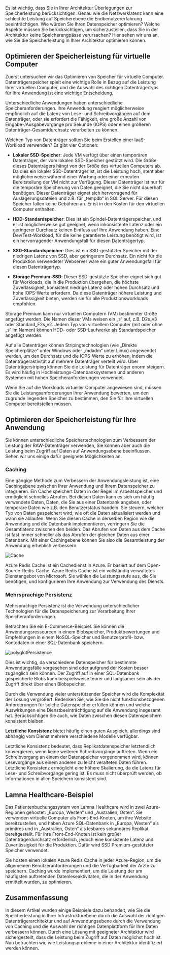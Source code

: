 Es ist wichtig, dass Sie in Ihrer Architektur Überlegungen zur Speicherleistung berücksichtigen. Genau wie die Netzwerklatenz kann eine schlechte Leistung auf Speicherebene die Endbenutzererfahrung beeinträchtigen. Wie würden Sie Ihren Datenspeicher optimieren? Welche Aspekte müssen Sie berücksichtigen, um sicherzustellen, dass Sie in der Architektur keine Speicherengpässe verursachen? Hier sehen wir uns an, wie Sie die Speicherleistung in Ihrer Architektur optimieren können.

## <a name="optimize-virtual-machine-storage-performance"></a>Optimieren der Speicherleistung für virtuelle Computer

Zuerst untersuchen wir das Optimieren von Speicher für virtuelle Computer. Datenträgerspeicher spielt eine wichtige Rolle in Bezug auf die Leistung Ihrer virtuellen Computer, und die Auswahl des richtigen Datenträgertyps für Ihre Anwendung ist eine wichtige Entscheidung.

Unterschiedliche Anwendungen haben unterschiedliche Speicheranforderungen. Ihre Anwendung reagiert möglicherweise empfindlich auf die Latenz von Lese- und Schreibvorgängen auf dem Datenträger, oder sie erfordert die Fähigkeit, eine große Anzahl von Eingabe-/Ausgabevorgänge pro Sekunde (IOPS) oder einen größeren Datenträger-Gesamtdurchsatz verarbeiten zu können.

Welchen Typ von Datenträger sollten Sie beim Erstellen einer IaaS-Workload verwenden? Es gibt vier Optionen:

- **Lokaler SSD-Speicher**: Jede VM verfügt über einen temporären Datenträger, der vom lokalen SSD-Speicher gestützt wird. Die Größe dieses Datenträgers hängt von der Größe des virtuellen Computers ab. Da dies ein lokaler SSD-Datenträger ist, ist die Leistung hoch, steht aber möglicherweise während einer Wartung oder einer erneuten Bereitstellung der VM nicht zur Verfügung. Dieser Datenträger ist nur für die temporäre Speicherung von Daten geeignet, die Sie nicht dauerhaft benötigen. Dieser Datenträger eignet sich hervorragend für Auslagerungsdateien und z.B. für „tempdb“ in SQL Server. Für diesen Speicher fallen keine Gebühren an. Er ist in den Kosten für den virtuellen Computer enthalten.

- **HDD-Standardspeicher**: Dies ist ein Spindel-Datenträgerspeicher, und er ist möglicherweise gut geeignet, wenn inkonsistente Latenz oder ein geringerer Durchsatz keinen Einfluss auf Ihre Anwendung haben. Eine Dev/Test-Workload, für die keine garantierte Leistung benötigt wird, ist ein hervorragender Anwendungsfall für diesen Datenträgertyp.

- **SSD-Standardspeicher**: Dies ist ein SSD-gestützter Speicher mit der niedrigen Latenz von SSD, aber geringerem Durchsatz. Ein nicht für die Produktion verwendeter Webserver wäre ein guter Anwendungsfall für diesen Datenträgertyp.

- **Storage Premium-SSD**: Dieser SSD-gestützte Speicher eignet sich gut für Workloads, die in die Produktion übergehen, die höchste Zuverlässigkeit, konsistent niedrige Latenz oder hohen Durchsatz und hohe IOPS-Werte erfordern. Da diese Datenträger höhere Leistung und Zuverlässigkeit bieten, werden sie für alle Produktionsworkloads empfohlen.

Storage Premium kann nur virtuellen Computern (VM) bestimmter Größe angefügt werden. Die Namen dieser VMs weisen ein „s“ auf, z.B. D2s_v3 oder Standard_F2s_v2. Jedem Typ von virtuellem Computer (mit oder ohne „s“ im Namen) können HDD- oder SSD-Laufwerke als Standardspeicher angefügt werden.

Auf alle Datenträger können Stripingtechnologien (wie „Direkte Speicherplätze“ unter Windows oder „mdadm“ unter Linux) angewendet werden, um den Durchsatz und die IOPS-Werte zu erhöhen, indem die Datenträgeraktivität auf mehrere Datenträger verteilt wird. Über Datenträgerstriping können Sie die Leistung für Datenträger enorm steigern. Es wird häufig in Hochleistungs-Datenbanksystemen und anderen Systemen mit hohen Speicheranforderungen verwendet.

Wenn Sie auf die Workloads virtueller Computer angewiesen sind, müssen Sie die Leistungsanforderungen Ihrer Anwendung bewerten, um den zugrunde liegenden Speicher zu bestimmen, den Sie für Ihre virtuellen Computer bereitstellen müssen.

## <a name="optimize-storage-performance-for-your-application"></a>Optimieren der Speicherleistung für Ihre Anwendung

Sie können unterschiedliche Speichertechnologien zum Verbessern der Leistung der RAW-Datenträger verwenden, Sie können aber auch die Leistung beim Zugriff auf Daten auf Anwendungsebene beeinflussen. Sehen wir uns einige dafür geeignete Möglichkeiten an.

### <a name="caching"></a>Caching

Eine gängige Methode zum Verbessern der Anwendungsleistung ist, eine Cachingebene zwischen Ihrer Anwendung und Ihrem Datenspeicher zu integrieren. Ein Cache speichert Daten in der Regel im Arbeitsspeicher und ermöglicht schnelles Abrufen. Bei diesen Daten kann es sich um häufig verwendete Daten, Daten, die Sie aus einer Datenbank angeben, oder temporäre Daten wie z.B. den Benutzerstatus handeln. Sie steuern, welcher Typ von Daten gespeichert wird, wie oft die Daten aktualisiert werden und wann sie ablaufen. Wenn Sie diesen Cache in derselben Region wie die Anwendung und die Datenbank implementieren, verringern Sie die Gesamtlatenz zwischen den beiden. Das Abrufen von Daten aus dem Cache ist fast immer schneller als das Abrufen der gleichen Daten aus einer Datenbank. Mit einer Cachingebene können Sie also die Gesamtleistung der Anwendung erheblich verbessern.

![Cache](../media/cache.png)

Azure Redis Cache ist ein Cachedienst in Azure. Er basiert auf dem Open-Source-Redis-Cache. Azure Redis Cache ist ein vollständig verwaltetes Dienstangebot von Microsoft. Sie wählen die Leistungsstufe aus, die Sie benötigen, und konfigurieren Ihre Anwendung zur Verwendung des Diensts.

### <a name="polyglot-persistence"></a>Mehrsprachige Persistenz

Mehrsprachige Persistenz ist die Verwendung unterschiedlicher Technologien für die Datenspeicherung zur Verarbeitung Ihrer Speicheranforderungen.

Betrachten Sie ein E-Commerce-Beispiel. Sie können die Anwendungsressourcen in einem Blobspeicher, Produktbewertungen und Empfehlungen in einem NoSQL-Speicher und Benutzerprofil- bzw. Kontodaten in einer SQL-­Datenbank speichern.

![polyglotPersistence](../media/polyglotpersistence.png)

Dies ist wichtig, da verschiedene Datenspeicher für bestimmte Anwendungsfälle vorgesehen sind oder aufgrund der Kosten besser zugänglich sein können. Der Zugriff auf in einer SQL-Datenbank gespeicherte Blobs kann beispielsweise teurer und langsamer sein als der Zugriff direkt über einen Blobspeicher.

Durch die Verwendung vieler unterstützender Speicher wird die Komplexität der Lösung vergrößert. Bedenken Sie, wie Sie die nicht funktionsbezogenen Anforderungen für solche Datenspeicher erfüllen können und welche Auswirkungen eine Dienstbeeinträchtigung auf die Anwendung insgesamt hat. Berücksichtigen Sie auch, wie Daten zwischen diesen Datenspeichern konsistent bleiben. 

**Letztliche Konsistenz** bietet häufig einen guten Ausgleich, allerdings sind abhängig vom Dienst mehrere verschiedene Modelle verfügbar.

Letztliche Konsistenz bedeutet, dass Replikatdatenspeicher letztendlich konvergieren, wenn keine weiteren Schreibvorgänge auftreten. Wenn ein Schreibvorgang an einem der Datenspeicher vorgenommen wird, können Lesevorgänge aus einem anderen zu leicht veralteten Daten führen. Letztliche Konsistenz ermöglicht eine höhere Skalierung, da die Latenz für Lese- und Schreibvorgänge gering ist. Es muss nicht überprüft werden, ob Informationen in allen Speichern konsistent sind.

## <a name="lamna-healthcare-example"></a>Lamna Healthcare-Beispiel

Das Patientenbuchungssystem von Lamna Healthcare wird in zwei Azure-Regionen gehostet: „Europa, Westen“ und „Australien, Osten“. Sie verwenden virtuelle Computer als Front-End-Knoten, um ihre Website bereitzustellen, und haben Azure SQL-Datenbank in „Europa, Westen“ als primäres und in „Australien, Osten“ als lesbares sekundäres Replikat bereitgestellt. Für ihre Front-End-Knoten ist kein großer Datenträgerdurchsatz erforderlich, jedoch eine konsistente Latenz und Zuverlässigkeit für die Produktion. Dafür wird SSD Premium-gestützter Speicher verwendet.

Sie hosten einen lokalen Azure Redis Cache in jeder Azure-Region, um die allgemeinen Benutzeranforderungen und die Verfügbarkeit der Ärzte zu speichern. Caching wurde implementiert, um die Leistung der am häufigsten auftretenden Datenleseaktivitäten, die in der Anwendung ermittelt wurden, zu optimieren.

## <a name="summary"></a>Zusammenfassung

In diesem Artikel wurden einige Beispiele dazu behandelt, wie Sie die Speicherleistung in Ihrer Infrastrukturebene durch die Auswahl der richtigen Datenträgerarchitektur und auf Anwendungsebene durch die Verwendung von Caching und die Auswahl der richtigen Datenplattform für Ihre Daten verbessern können. Durch eine Lösung mit geeigneter Architektur wird sichergestellt, dass die Leistung beim Zugriff auf Daten möglichst hoch ist. Nun betrachten wir, wie Leistungsprobleme in einer Architektur identifiziert werden können.
